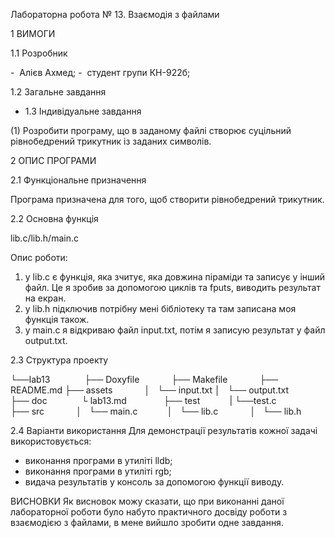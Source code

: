Лабораторна робота № 13. Взаємодія з файлами

1 ВИМОГИ

1.1 Розробник

-  Алієв Ахмед;
-  студент групи КН-922б;

1.2 Загальне завдання

- 1.3 Індивідуальне завдання

(1) Розробити програму, що в заданому файлі створює суцільний рівнобедрений трикутник із
заданих символів.

2 ОПИС ПРОГРАМИ

2.1 Функціональне призначення

Програма призначена для того, щоб створити рівнобедрений трикутник.

2.2 Основна функція

lib.c/lib.h/main.c

Опис роботи:

1. у lib.c є функція, яка зчитує, яка довжина піраміди та записує у інший файл. Це я зробив за допомогою циклів та fputs, виводить результат на екран.
2. у lib.h підключив потрібну мені бібліотеку та там записана моя функція також.
3. у main.c я відкриваю файл input.txt, потім я записую результат у файл output.txt.

2.3 Структура проекту

└──lab13 
            ├── Doxyfile
            ├── Makefile
            ├── README.md
├── assets
            │   └── input.txt
│   └── output.txt
            ├── doc 
            └ lab13.md  
            ├── test
           | └──test.c    
            ├── src
            │   └── main.c
           │   └── lib.c
            │   └── lib.h





2.4 Варіанти використання
Для демонстрації результатів кожної задачі використовується:

- виконання програми в утиліті lldb;
- виконання програми в утиліті rgb;
- видача результатів у консоль за допомогою функції виводу.



ВИСНОВКИ
Як висновок можу сказати, що при виконанні даної лабораторної роботи було набуто практичного досвіду роботи з взаємодією з файлами, в мене вийшло зробити одне завдання.
